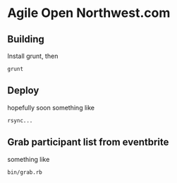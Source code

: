 # Agile Open Northwest.com

## Building

Install grunt, then

    grunt

## Deploy

hopefully soon something like

    rsync...

## Grab participant list from eventbrite

something like

    bin/grab.rb

